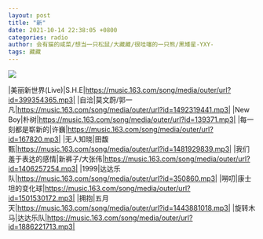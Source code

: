 ```yaml
---
layout: post
title: "新"
date: 2021-10-14 22:38:05 +0800
categories: radio
author: 会有猫的咸菜/想当一只松鼠/大藏藏/很哇噻的一只熊/黑矮星-YXY-
tags: 藏藏
---
```

![]({{site.baseurl}}/images/cover_20211014.jpg)

|美丽新世界(Live)|S.H.E|https://music.163.com/song/media/outer/url?id=399354365.mp3|
|自洽|莫文蔚/郭一凡|https://music.163.com/song/media/outer/url?id=1492319441.mp3|
|New Boy|朴树|https://music.163.com/song/media/outer/url?id=139371.mp3|
|每一刻都是崭新的|许巍|https://music.163.com/song/media/outer/url?id=167820.mp3|
|无人知晓|田馥甄|https://music.163.com/song/media/outer/url?id=1481929839.mp3|
|我们羞于表达的感情|新裤子/大张伟|https://music.163.com/song/media/outer/url?id=1406257254.mp3|
|1999|达达乐队|https://music.163.com/song/media/outer/url?id=350860.mp3|
|嘮叨|康士坦的变化球|https://music.163.com/song/media/outer/url?id=1501530172.mp3|
|拥抱|五月天|https://music.163.com/song/media/outer/url?id=1443881018.mp3|
|旋转木马|达达乐队|https://music.163.com/song/media/outer/url?id=1886221713.mp3|

